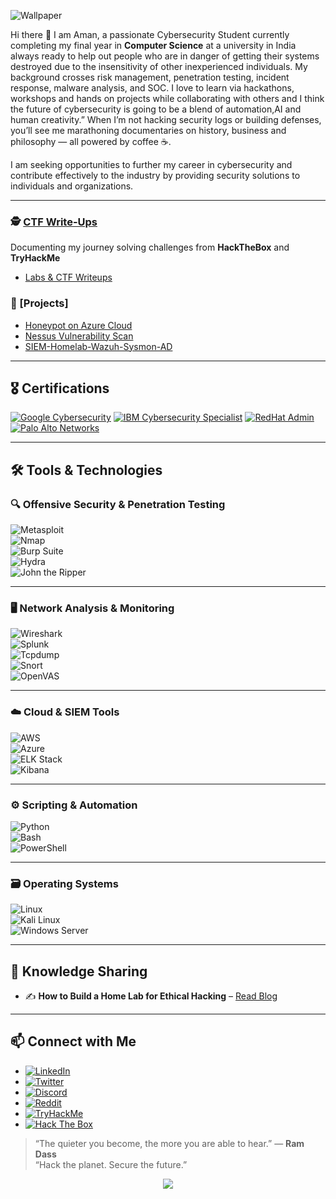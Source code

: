 
![Wallpaper](wallpaper.png)

Hi there 👋
I am Aman, a passionate Cybersecurity Student currently completing my final year in **Computer Science** at a university in India always ready to help out people who are in danger of getting their systems destroyed due to the insensitivity of other inexperienced individuals. My background crosses risk management, penetration testing, incident response, malware analysis, and SOC. I love to learn via hackathons, workshops and hands on projects while collaborating with others and I think the future of cybersecurity is going to be a blend of automation,AI and human creativity.” When I’m not hacking security logs or building defenses, you’ll see me marathoning documentaries on history, business and philosophy — all powered by coffee ☕.

I am seeking opportunities to further my career in cybersecurity and contribute effectively to the industry by providing security solutions to individuals and organizations.

---

### 🕵️ [CTF Write-Ups](https://https://github.com/CyberAmanX/Labs-Write-Ups)
Documenting my journey solving challenges from **HackTheBox** and **TryHackMe**
- [Labs & CTF Writeups](https://github.com/CyberAmanX/Labs-Write-Ups)

### 🧪 [Projects] 
- [Honeypot on Azure Cloud](https://github.com/CyberAmanX/T-pot-Honeypot-on-Azure-Cloud)
- [Nessus Vulnerability Scan](https://github.com/CyberAmanX/Nessus-Vulnerability-Scanner)
- [SIEM-Homelab-Wazuh-Sysmon-AD](https://github.com/CyberAmanX/SIEM-Homelab-Wazuh-Sysmon-AD)

---

## 🎖️ Certifications
[![Google Cybersecurity](https://img.shields.io/badge/Google%20Cybersecurity-4285F4?style=for-the-badge&logo=google&logoColor=white)](https://www.coursera.org/account/accomplishments/specialization/TKA87KW647CS)
[![IBM Cybersecurity Specialist](https://img.shields.io/badge/IBM%20Cybersecurity-054ADA?style=for-the-badge&logo=ibm&logoColor=white)](https://www.coursera.org/account/accomplishments/specialization/TST8DKX96ZEC)
[![RedHat Admin](https://img.shields.io/badge/RedHat%20Linux-EE0000?style=for-the-badge&logo=redhat&logoColor=white)](https://www.redhat.com/en/services/training-and-certification)
[![Palo Alto Networks](https://img.shields.io/badge/Palo%20Alto%20Networks-0070FF?style=for-the-badge&logo=paloaltonetworks&logoColor=white)](https://www.coursera.org/account/accomplishments/specialization/NPPMC48KEAGD)

---

## 🛠️ Tools & Technologies  

### 🔍 **Offensive Security & Penetration Testing**  
![Metasploit](https://img.shields.io/badge/Metasploit-3F5DFF?style=for-the-badge&logo=metasploit&logoColor=white)  
![Nmap](https://img.shields.io/badge/Nmap-004682?style=for-the-badge&logo=nmap&logoColor=white)  
![Burp Suite](https://img.shields.io/badge/Burp%20Suite-FF6F00?style=for-the-badge&logo=burpsuite&logoColor=white)  
![Hydra](https://img.shields.io/badge/Hydra-228B22?style=for-the-badge)  
![John the Ripper](https://img.shields.io/badge/John%20the%20Ripper-8B0000?style=for-the-badge)  

---

### 🖥️ **Network Analysis & Monitoring**  
![Wireshark](https://img.shields.io/badge/Wireshark-1679A7?style=for-the-badge&logo=wireshark&logoColor=white)  
![Splunk](https://img.shields.io/badge/Splunk-000000?style=for-the-badge&logo=splunk&logoColor=white)  
![Tcpdump](https://img.shields.io/badge/Tcpdump-FF4500?style=for-the-badge)  
![Snort](https://img.shields.io/badge/Snort-FF3366?style=for-the-badge)  
![OpenVAS](https://img.shields.io/badge/OpenVAS-4CAF50?style=for-the-badge)  

---

### ☁️ **Cloud & SIEM Tools**  
![AWS](https://img.shields.io/badge/AWS-FF9900?style=for-the-badge&logo=amazonaws&logoColor=white)  
![Azure](https://img.shields.io/badge/Microsoft%20Azure-0078D4?style=for-the-badge&logo=microsoftazure&logoColor=white)  
![ELK Stack](https://img.shields.io/badge/ELK%20Stack-005571?style=for-the-badge&logo=elasticstack&logoColor=white)  
![Kibana](https://img.shields.io/badge/Kibana-005571?style=for-the-badge&logo=kibana&logoColor=white)  

---

### ⚙️ **Scripting & Automation**  
![Python](https://img.shields.io/badge/Python-3776AB?style=for-the-badge&logo=python&logoColor=white)  
![Bash](https://img.shields.io/badge/Bash-4EAA25?style=for-the-badge&logo=gnubash&logoColor=white)  
![PowerShell](https://img.shields.io/badge/PowerShell-5391FE?style=for-the-badge&logo=powershell&logoColor=white)  

---

### 🗃️ **Operating Systems**  
![Linux](https://img.shields.io/badge/Linux-000000?style=for-the-badge&logo=linux&logoColor=white)  
![Kali Linux](https://img.shields.io/badge/Kali%20Linux-557C94?style=for-the-badge&logo=kalilinux&logoColor=white)  
![Windows Server](https://img.shields.io/badge/Windows%20Server-0078D6?style=for-the-badge&logo=windows&logoColor=white)  


---

## 🧠 Knowledge Sharing  
- ✍️ **How to Build a Home Lab for Ethical Hacking** – [Read Blog](https://medium.com/@amanthakur9889)  

---

## 📫 Connect with Me

- [![LinkedIn](https://img.shields.io/badge/LinkedIn-0A66C2?style=flat&logo=linkedin&logoColor=white)](https://linkedin.com/in/amanparihar-cybersecurity)
- [![Twitter](https://img.shields.io/badge/Twitter-1DA1F2?style=flat&logo=twitter&logoColor=white)](https://twitter.com/yourhandle)
- [![Discord](https://img.shields.io/badge/Discord-5865F2?style=flat&logo=discord&logoColor=white)](https://discord.com/users/your-discord-id)
- [![Reddit](https://img.shields.io/badge/Reddit-FF4500?style=flat&logo=reddit&logoColor=white)](https://www.reddit.com/user/your-reddit-username)
- [![TryHackMe](https://img.shields.io/badge/TryHackMe-212C42?style=flat&logo=tryhackme&logoColor=white)](https://tryhackme.com/p/your-tryhackme-username)
- [![Hack The Box](https://img.shields.io/badge/Hack%20The%20Box-9FEF00?style=flat&logo=hackthebox&logoColor=black)](https://app.hackthebox.com/profile/your-htb-id)

  

> “The quieter you become, the more you are able to hear.” — **Ram Dass**  
> “Hack the planet. Secure the future.”


<p align="center">
  <a href="https://spotify-github-profile.kittinanx.com/api/view?uid=sjwqtxqosw6cyddpt0nc8k5u5&redirect=true">
    <img src="https://spotify-github-profile.kittinanx.com/api/view?uid=sjwqtxqosw6cyddpt0nc8k5u5&cover_image=true&theme=default&show_offline=true&background_color=121212&interchange=true&profanity=true">
  </a>
</p>

